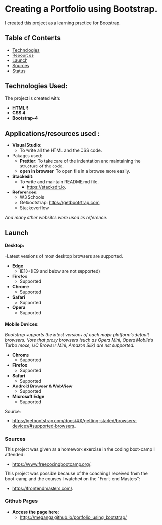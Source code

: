 # Creating a Portfolio using Bootstrap.

I created this project as a learning practice for Bootstrap.

## Table of Contents

- [Technologies](#technologies-used)
- [Resources](#Applications/resources-used)
- [Launch](#launch)
- [Sources](#sources)
- [Status](#github-pages)

## Technologies Used:

The project is created with:

- **HTML 5**
- **CSS 4**
- **Bootstrap-4**

## Applications/resources used :

- **Visual Studio**:
  - To write all the HTML and the CSS code.
- Pakages used:
  - **Prettier**: To take care of the indentation and maintaining the structure of the code.
  - **open in browser**: To open file in a browse more easily.
- **Stackedit**:
  - To write and maintain README.md file.
    - https://stackedit.io.
- **References**:
  - W3 Schools
  - Getbootstrap: https://getbootstrap.com
  - Stackoverflow

_And many other websites were used as reference._

## Launch

#### Desktop:

-Latest versions of most desktop browsers are supported.

- **Edge**
  - IE10+(IE9 and below are not supported)
- **Firefox**
  - Supported
- **Chrome**
  - Supported
- **Safari**
  - Supported
- **Opera**
  - Supported

#### Mobile Devices:

_Bootstrap supports the latest versions of each major platform’s default browsers. Note that proxy browsers (such as Opera Mini, Opera Mobile’s Turbo mode, UC Browser Mini, Amazon Silk) are not supported._

- **Chrome**
  - Supported
- **Firefox**
  - Supported
- **Safari**
  - Supported
- **Android Browser & WebView**
  - Supported
- **Microsoft Edge**
  - Supported

Source:

- https://getbootstrap.com/docs/4.0/getting-started/browsers-devices/#supported-browsers_

### Sources

This project was given as a homework exercise in the coding boot-camp I attended:

- https://www.freecodingbootcamp.org/.

This project was possible because of the coaching I received from the boot-camp and the courses I watched on the "Front-end Masters":

- https://frontendmasters.com/.

### Github Pages

- **Access the page here**:
  - https://meganga.github.io/portfolio_using_bootstrap/
  <!--stackedit_data:
  eyJoaXN0b3J5IjpbLTk5NTczNDc4MywtMjEyMTA5MDE0MSwyMD
  c2NTQ4MzQsMTM3ODk5ODcwMywxMDY3MTUxNzE2XX0=
  -->

